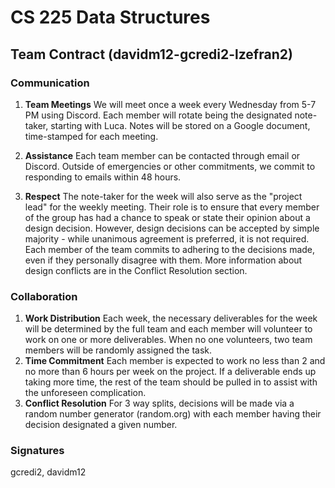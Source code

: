 # CS 225 Data Structures
## Team Contract (davidm12-gcredi2-lzefran2)

### Communication
1. **Team Meetings** We will meet once a week every Wednesday from 5-7 PM using Discord. Each member will rotate being the designated note-taker, starting with Luca. Notes will be stored on a Google document, time-stamped for each meeting.

2. **Assistance** Each team member can be contacted through email or Discord. Outside of emergencies or other commitments, we commit to responding to emails within 48 hours.

3. **Respect** The note-taker for the week will also serve as the "project lead" for the weekly meeting. Their role is to ensure that every member of the group has had a chance to speak or state their opinion about a design decision. However, design decisions can be accepted by simple majority - while unanimous agreement is preferred, it is not required. Each member of the team commits to adhering to the decisions made, even if they personally disagree with them. More information about design conflicts are in the Conflict Resolution section.


### Collaboration
1. **Work Distribution** Each week, the necessary deliverables for the week will be determined by the full team
   and each member will volunteer to work on one or more deliverables. When no one volunteers, two team members
   will be randomly assigned the task.
2. **Time Commitment** Each member is expected to work no less than 2 and no more than 6 hours per week on the 
   project. If a deliverable ends up taking more time, the rest of the team should be pulled in to assist with 
   the unforeseen complication.
3. **Conflict Resolution** For 3 way splits, decisions will be made via a random number generator (random.org) with each member having their decision designated a given number.

### Signatures
gcredi2, davidm12
